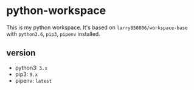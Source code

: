 # python-workspace

This is my python workspace. It's based on `larry850806/workspace-base` with `python3.6`, `pip3`, `pipenv` installed.

## version

- python3: `3.x`
- pip3: `9.x`
- pipenv: `latest`
